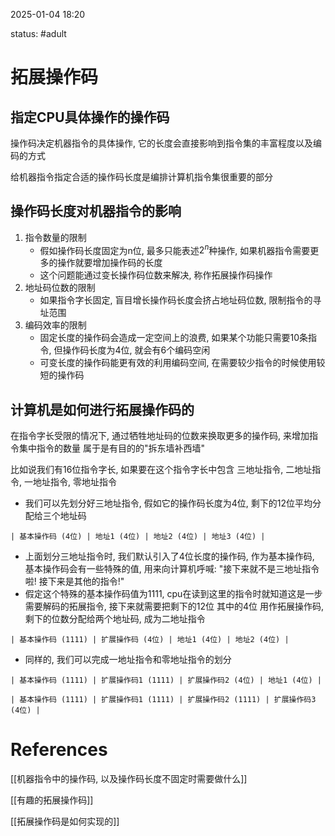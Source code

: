 2025-01-04    18:20

status: #adult 

# 拓展操作码

## 指定CPU具体操作的操作码

操作码决定机器指令的具体操作, 它的长度会直接影响到指令集的丰富程度以及编码的方式

给机器指令指定合适的操作码长度是编排计算机指令集很重要的部分

## 操作码长度对机器指令的影响

1. 指令数量的限制
	- 假如操作码长度固定为n位, 最多只能表述$2^{n}$种操作, 如果机器指令需要更多的操作就要增加操作码的长度
	- 这个问题能通过变长操作码位数来解决, 称作拓展操作码操作
2. 地址码位数的限制
	- 如果指令字长固定, 盲目增长操作码长度会挤占地址码位数, 限制指令的寻址范围
3. 编码效率的限制
	- 固定长度的操作码会造成一定空间上的浪费, 如果某个功能只需要10条指令, 但操作码长度为4位, 就会有6个编码空闲
	- 可变长度的操作码能更有效的利用编码空间, 在需要较少指令的时候使用较短的操作码

## 计算机是如何进行拓展操作码的

在指令字长受限的情况下, 通过牺牲地址码的位数来换取更多的操作码, 来增加指令集中指令的数量
属于是有目的的"拆东墙补西墙"

比如说我们有16位指令字长, 如果要在这个指令字长中包含 三地址指令, 二地址指令, 一地址指令, 零地址指令

- 我们可以先划分好三地址指令, 假如它的操作码长度为4位, 剩下的12位平均分配给三个地址码

```
| 基本操作码 (4位) | 地址1 (4位) | 地址2 (4位) | 地址3 (4位) |
```

- 上面划分三地址指令时, 我们默认引入了4位长度的操作码, 作为基本操作码, 基本操作码会有一些特殊的值, 用来向计算机呼喊: "接下来就不是三地址指令啦! 接下来是其他的指令!"
- 假定这个特殊的基本操作码值为1111, cpu在读到这里的指令时就知道这是一步需要解码的拓展指令, 接下来就需要把剩下的12位 其中的4位 用作拓展操作码, 剩下的位数分配给两个地址码, 成为二地址指令
```
| 基本操作码 (1111) | 扩展操作码 (4位) | 地址1 (4位) | 地址2 (4位) |
```

- 同样的, 我们可以完成一地址指令和零地址指令的划分
```
| 基本操作码 (1111) | 扩展操作码1 (1111) | 扩展操作码2 (4位) | 地址1 (4位) |
```

```
| 基本操作码 (1111) | 扩展操作码1 (1111) | 扩展操作码2 (1111) | 扩展操作码3 (4位) |
```

# References

[[机器指令中的操作码, 以及操作码长度不固定时需要做什么]]

[[有趣的拓展操作码]]

[[拓展操作码是如何实现的]]
